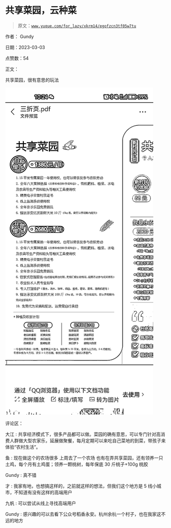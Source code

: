 # 共享菜园，云种菜

> 原文：[`www.yuque.com/for_lazy/xkrm14/egofzcn3tf05w7tu`](https://www.yuque.com/for_lazy/xkrm14/egofzcn3tf05w7tu)

作者： Gundy 

日期：2023-03-03 

点赞数：54 

正文： 

共享菜园，很有意思的玩法 

![](img/ac058d0eaf4a61e25383f46fb023384f.png) 

评论区： 

大江 : 共享经济模式下，很多产品都可以做。菜园的确有意思，可以专门针对高消费人群做大型农家乐，延展做聚餐，每月定期可以来吃自己菜地的到菜，带孩子来体验“农村生活”。 

鱼 : 现在做这个的农场很多 上周去了一个农场 也有在弄共享菜园，还有领养一只土鸡，每个月有土鸡蛋；领养一颗桃树，每年保底 30 斤桃子+100g 桃胶 

Gundy : 真不错 

才 : 我家有地，也想搞这样的，之前就这样的想法，但我们这个地方是 5 线小城市，不知道有没有这样的高端用户 

九帆 : 可以尝试从线上寻找高端用户 

Gundy : 感兴趣的可以去看下公众号稻香永安。杭州余杭一个村子，也在我家这不远的地方 

